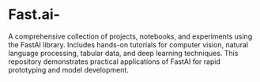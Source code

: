 # Fast.ai-
A comprehensive collection of projects, notebooks, and experiments using the FastAI library. Includes hands-on tutorials for computer vision, natural language processing, tabular data, and deep learning techniques. This repository demonstrates practical applications of FastAI for rapid prototyping and model development.

